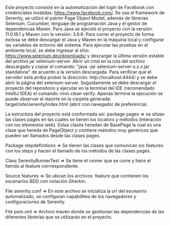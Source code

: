 Este proyecto consiste en la automatización del login de Facebook con credenciales inválidas: https://www.facebook.com/.
Se usa el framework de Serenity, se utilizó el patrón Page Object Model, además de librerías Selenium, Cucumber, lenguaje de programación Java y el gestor de dependencias Maven.
Para Java se ejecutó el proyecto con la versión: 11.0.16.1 y Maven con la versión: 3.8.6.
Para correr el proyecto de forma exitosa se debe descargar el Java y Maven en la máquina local y configurar las variables de entorno del sistema.
Para ejecutar las pruebas en el ambiente local, se debe ingresar al sitio: https://www.selenium.dev/downloads/ y descargar la última versión estable
del archivo jar selenium-server. Abrir un cmd en la ruta del archivo descargado y copiar el comando: "java -jar selenium-server-x.x.x.jar standalone" de acuerdo a la versión descargada.
Para verificar que el servidor está arriba probar la dirección: http://localhost:4444/ y se debe abrir la página del selenium-server.
Seguidamente se debe descargar el proyecto del repositorio y ejecutar en la terminal del IDE (recomendado IntelliJ IDEA) el comando: mvn clean verify.
Apenas termine la ejecución se puede observar el reporte en la carpeta generada: target/site/serenity/index.html (abrir con navegador de preferencia).

La estructura del proyecto está conformada así:
package pages => se sitúan las clases pages en las cuales se tienen los locators y métodos (interación con los elementos web). Estas clases heredan de BasePage
la cual es una clase que hereda de PageObject y contiene métodos muy genéricos que pueden ser llamados desde las clases pages.

Package stepdefinitions => Se tienen las clases que comunican los features con los steps y hacen el llamado de los métodos de las clases pages.

Class SerenityRunnerTest => Se tiene el runner que se corre y hace el llamdo al feature corrrespondiente.

Source features => Se ubican los archivos .feature que contienen los escenarios BDD con notación Gherkin.

File serenity.conf => En este archivo se inicializa la url del esceanrio automatizado, se configuran capabilities de los navegadores y configuraciones de Serenity.

File pom.xml => Archivo maven donde se gestionan las dependencias de las diferentes librerías que se utilizarán en el proyecto.